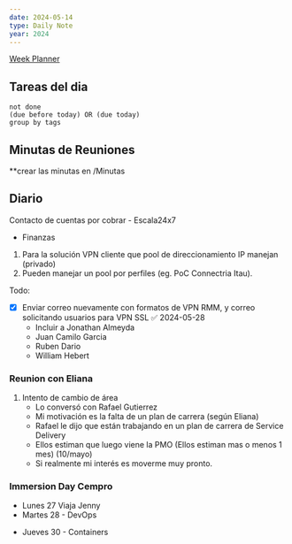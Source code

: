 ```yaml
---
date: 2024-05-14
type: Daily Note
year: 2024
---
```


[Week Planner](../Cuaderno/Week%20Planner.md)
## Tareas del dia


```tasks
not done
(due before today) OR (due today)
group by tags
```

## Minutas de Reuniones
**crear las minutas en /Minutas


## Diario

Contacto de cuentas por cobrar - Escala24x7
- Finanzas


1. Para la solución VPN cliente que pool de direccionamiento IP manejan (privado)
2. Pueden manejar un pool por perfiles (eg. PoC Connectria Itau).



Todo:

- [x] Enviar correo nuevamente con formatos de VPN RMM, y correo solicitando usuarios para VPN SSL ✅ 2024-05-28
	- Incluir a Jonathan Almeyda
	- Juan Camilo Garcia
	- Ruben Dario
	- William Hebert


### Reunion con Eliana

1. Intento de cambio de área
	- Lo conversó con Rafael Gutierrez
	- Mi motivación es la falta de un plan de carrera (según Eliana)
	- Rafael le dijo que están trabajando en un plan de carrera de Service Delivery
	- Ellos estiman que luego viene la PMO (Ellos estiman mas o menos 1 mes) (10/mayo)
	- Si realmente mi interés es moverme muy pronto. 

### Immersion Day Cempro
- Lunes 27 Viaja Jenny
- Martes 28 - DevOps
+ Jueves 30 - Containers